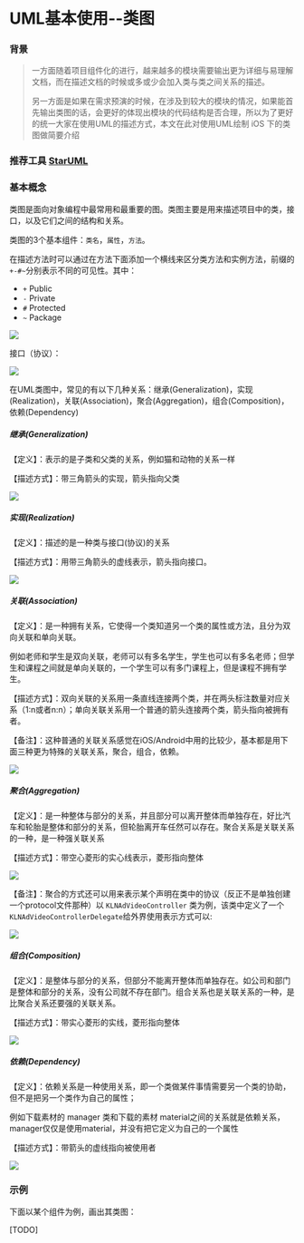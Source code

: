 # UML基本使用--类图

### 背景

> 一方面随着项目组件化的进行，越来越多的模块需要输出更为详细与易理解文档，而在描述文档的时候或多或少会加入类与类之间关系的描述。
>
> 另一方面是如果在需求预演的时候，在涉及到较大的模块的情况，如果能首先输出类图的话，会更好的体现出模块的代码结构是否合理，所以为了更好的统一大家在使用UML的描述方式，本文在此对使用UML绘制 iOS 下的类图做简要介绍

### 推荐工具 [StarUML](http://staruml.io/download)

### 基本概念

类图是面向对象编程中最常用和最重要的图。类图主要是用来描述项目中的类，接口，以及它们之间的结构和关系。

类图的3个基本组件：`类名`，`属性`，`方法`。

在描述方法时可以通过在方法下面添加一个横线来区分类方法和实例方法，前缀的	`+-#~`分别表示不同的可见性。其中：

- `+` Public
- `-` Private
- `#` Protected
- `~` Package

![](class001.png)

接口（协议）：

![](class002.png)

在UML类图中，常见的有以下几种关系：继承(Generalization)，实现(Realization)，关联(Association)，聚合(Aggregation)，组合(Composition)，依赖(Dependency)

##### 继承(Generalization) 

【定义】：表示的是子类和父类的关系，例如猫和动物的关系一样

【描述方式】：带三角箭头的实现，箭头指向父类

![](Generalization.png)

##### 实现(Realization)

【定义】：描述的是一种类与接口(协议)的关系

【描述方式】：用带三角箭头的虚线表示，箭头指向接口。

![](Realization.png)

##### 关联(Association)

【定义】：是一种拥有关系，它使得一个类知道另一个类的属性或方法，且分为双向关联和单向关联。

例如老师和学生是双向关联，老师可以有多名学生，学生也可以有多名老师；但学生和课程之间就是单向关联的，一个学生可以有多门课程上，但是课程不拥有学生。

【描述方式】：双向关联的关系用一条直线连接两个类，并在两头标注数量对应关系（1:n或者n:n）；单向关联关系用一个普通的箭头连接两个类，箭头指向被拥有者。

【备注】：这种普通的关联关系感觉在iOS/Android中用的比较少，基本都是用下面三种更为特殊的关联关系，聚合，组合，依赖。



![](Association.png)

##### 聚合(Aggregation)

【定义】：是一种整体与部分的关系，并且部分可以离开整体而单独存在，好比汽车和轮胎是整体和部分的关系，但轮胎离开车任然可以存在。聚合关系是关联关系的一种，是一种强关联关系

【描述方式】：带空心菱形的实心线表示，菱形指向整体

![](Aggregation.png)


【备注】：聚合的方式还可以用来表示某个声明在类中的协议（反正不是单独创建一个protocol文件那种）以 `KLNAdVideoController` 类为例，该类中定义了一个 `KLNAdVideoControllerDelegate`给外界使用表示方式可以:


![](Aggregation2.png)


##### 组合(Composition)

【定义】：是整体与部分的关系，但部分不能离开整体而单独存在。如公司和部门是整体和部分的关系，没有公司就不存在部门。组合关系也是关联关系的一种，是比聚合关系还要强的关联关系。

【描述方式】：带实心菱形的实线，菱形指向整体

![](Composition.png)

##### 依赖(Dependency)

【定义】：依赖关系是一种使用关系，即一个类做某件事情需要另一个类的协助，但不是把另一个类作为自己的属性；

例如下载素材的 manager 类和下载的素材
material之间的关系就是依赖关系，manager仅仅是使用material，并没有把它定义为自己的一个属性

【描述方式】：带箭头的虚线指向被使用者


![](Dependency.png)

### 示例

下面以某个组件为例，画出其类图：

[TODO]

